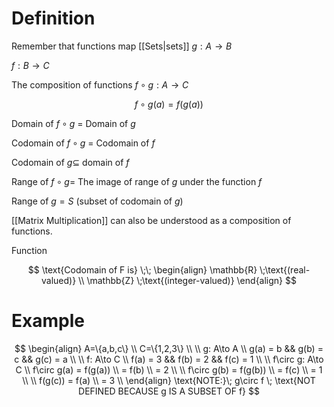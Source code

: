 # Definition

Remember that functions map [[Sets|sets]]
$g: A\to B$

$f: B\to C$

The composition of functions $f\circ g: A\to C$

$$f\circ g(a) = f(g(a))$$

Domain of $f\circ g$ = Domain of $g$

Codomain of $f\circ g$ = Codomain of $f$

Codomain of $g\subseteq$ domain of $f$

Range of $f\circ g=$ The image of range of $g$ under the function $f$

Range of $g=S$ (subset of codomain of $g$)

[[Matrix Multiplication]] can also be understood as a composition of functions.

Function

$$
\text{Codomain of F is} \;\;
\begin{align}
\mathbb{R} \;\text{(real-valued)} \\
\mathbb{Z} \;\text{(integer-valued)}
\end{align}
$$

# Example

$$
\begin{align}
A=\{a,b,c\} \\
C=\{1,2,3\} \\ \\
g: A\to A \\
g(a) = b && g(b) = c && g(c) = a \\ \\
f: A\to C \\
f(a) = 3 && f(b) = 2 && f(c) = 1 \\ \\
f\circ g: A\to C \\
f\circ g(a) = f(g(a)) \\
= f(b) \\
= 2 \\ \\
f\circ g(b) = f(g(b)) \\
= f(c) \\
= 1 \\ \\
f(g(c)) = f(a) \\
= 3 \\
\end{align}
\text{NOTE:}\; g\circ f \; \text{NOT DEFINED BECAUSE g IS A SUBSET OF f}
$$
